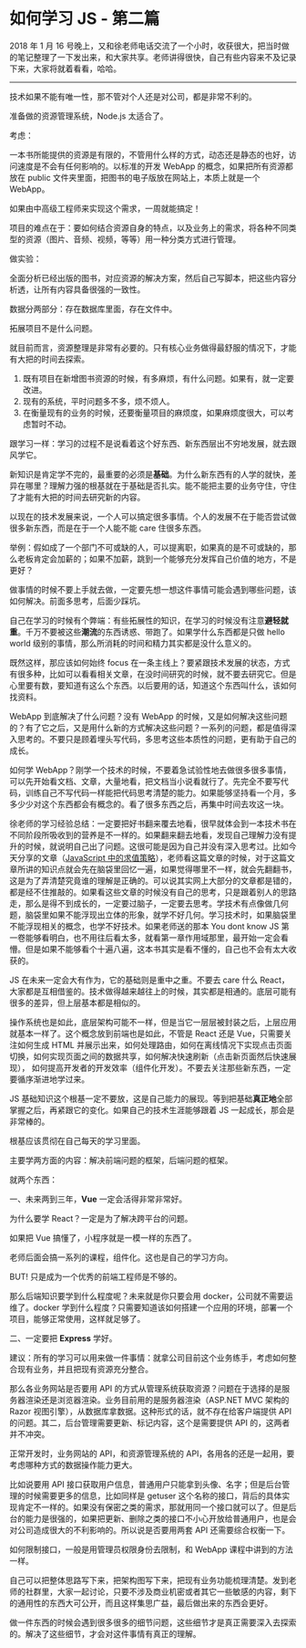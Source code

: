 # 如何学习 JS - 第二篇

2018 年 1 月 16 号晚上，又和徐老师电话交流了一个小时，收获很大，把当时做的笔记整理了一下发出来，和大家共享。老师讲得很快，自己有些内容来不及记录下来，大家将就着看看，哈哈。

---

技术如果不能有唯一性，那不管对个人还是对公司，都是非常不利的。

准备做的资源管理系统，Node.js 太适合了。

考虑：

一本书所能提供的资源是有限的，不管用什么样的方式，动态还是静态的也好，访问速度是不会有任何影响的。以标准的开发 WebApp 的概念，如果把所有资源都放在 public 文件夹里面，把图书的电子版放在网站上，本质上就是一个 WebApp。

如果由中高级工程师来实现这个需求，一周就能搞定！

项目的难点在于：要如何结合资源自身的特点，以及业务上的需求，将各种不同类型的资源（图片、音频、视频，等等）用一种分类方式进行管理。

做实验：

全面分析已经出版的图书，对应资源的解决方案，然后自己写脚本，把这些内容分析透，让所有内容具备很强的一致性。

数据分两部分：存在数据库里面，存在文件中。

拓展项目不是什么问题。

就目前而言，资源整理是非常有必要的。只有核心业务做得最舒服的情况下，才能有大把的时间去探索。

1. 既有项目在新增图书资源的时候，有多麻烦，有什么问题。如果有，就一定要改进。
2. 现有的系统，平时问题多不多，烦不烦人。
3. 在衡量现有的业务的时候，还要衡量项目的麻烦度，如果麻烦度很大，可以考虑暂时不动。

跟学习一样：学习的过程不是说看着这个好东西、新东西层出不穷地发展，就去跟风学它。

新知识是肯定学不完的，最重要的必须是**基础**。为什么新东西有的人学的就快，差异在哪里？理解力强的根基就在于基础是否扎实。能不能把主要的业务守住，守住了才能有大把的时间去研究新的内容。

以现在的技术发展来说，一个人可以搞定很多事情。个人的发展不在于能否尝试做很多新东西，而是在于一个人能不能 care 住很多东西。

举例：假如成了一个部门不可或缺的人，可以提离职，如果真的是不可或缺的，那么老板肯定会加薪的；如果不加薪，跳到一个能够充分发挥自己价值的地方，不是更好？

做事情的时候不要上手就去做，一定要先想一想这件事情可能会遇到哪些问题，该如何解决。前面多思考，后面少踩坑。

自己在学习的时候有个弊端：有些拓展性的知识，在学习的时候没有注意**避轻就重**。千万不要被这些**潮流**的东西诱惑、带跑了。如果学什么东西都是只做 hello world 级别的事情，那么所消耗的时间和精力其实都是没什么意义的。

既然这样，那应该如何始终 focus 在一条主线上？要紧跟技术发展的状态，方式有很多种，比如可以看看相关文章，在没时间研究的时候，就不要去研究它。但是心里要有数，要知道有这么个东西。以后要用的话，知道这个东西叫什么，该如何找资料。

WebApp 到底解决了什么问题？没有 WebApp 的时候，又是如何解决这些问题的？有了它之后，又是用什么新的方式解决这些问题？一系列的问题，都是值得深入思考的。不要只是顾着埋头写代码，多思考这些本质性的问题，更有助于自己的成长。

如何学 WebApp？刚学一个技术的时候，不要着急试验性地去做很多很多事情，可以先开始看文档、文章，大量地看，把文档当小说看就行了。先完全不要写代码，训练自己不写代码一样能把代码思考清楚的能力。如果能够坚持看一个月，多多少少对这个东西都会有概念的。看了很多东西之后，再集中时间去攻这一块。

徐老师的学习经验总结：一定要把好书翻来覆去地看，很早就体会到一本技术书在不同阶段所吸收到的营养是不一样的。如果翻来翻去地看，发现自己理解力没有提升的时候，就说明自己出了问题。这很可能是因为自己并没有深入思考过。比如今天分享的文章（[JavaScript 中的求值策略](https://juejin.im/post/5a5cb80151882573385fb84d)），老师看这篇文章的时候，对于这篇文章所讲的知识点就会先在脑袋里回忆一遍，如果觉得哪里不一样，就会先翻翻书，这是为了弄清楚究竟谁的理解是正确的。可以说其实网上大部分的文章都是错的，都是经不住推敲的。如果看这些文章的时候没有自己的思考，只是跟着别人的思路走，那么是得不到成长的，一定要过脑子，一定要去思考。学技术有点像做几何题，脑袋里如果不能浮现出立体的形象，就学不好几何。学习技术时，如果脑袋里不能浮现相关的概念，也学不好技术。如果老师送的那本 You dont know JS 第一卷能够看明白，也不用往后看太多，就看第一章作用域那里，最开始一定会看懵。但是如果不能够看个十遍八遍，这本书其实是看不懂的，自己也不会有太大收获的。

JS 在未来一定会大有作为，它的基础则是重中之重。不要去 care 什么 React，大家都是互相借鉴的。技术做得越来越往上的时候，其实都是相通的。底层可能有很多的差异，但上层基本都是相似的。

操作系统也是如此，底层架构可能不一样，但是当它一层层被封装之后，上层应用就基本一样了。这个概念放到前端也是如此，不管是 React 还是 Vue，只需要关注如何生成 HTML 并展示出来，如何处理路由，如何在离线情况下实现点击页面切换，如何实现页面之间的数据共享，如何解决快速刷新（点击新页面然后快速展现），
如何提高开发者的开发效率（组件化开发）。不要去关注那些新东西，一定要循序渐进地学过来。

JS 基础知识这个根基一定不要放，这是自己能力的展现。等到把基础**真正地**全部掌握之后，再紧跟它的变化。如果自己的技术生涯能够跟着 JS 一起成长，那会是非常棒的。

根基应该贯彻在自己每天的学习里面。

主要学两方面的内容：解决前端问题的框架，后端问题的框架。

就两个东西：

一、未来两到三年，**Vue** 一定会活得非常非常好。

为什么要学 React？一定是为了解决跨平台的问题。

如果把 Vue 搞懂了，小程序就是一模一样的东西了。

老师后面会搞一系列的课程，组件化。这也是自己的学习方向。

BUT! 只是成为一个优秀的前端工程师是不够的。

那么后端知识要学到什么程度呢？未来就是你只要会用 docker，公司就不需要运维了。docker 学到什么程度？只需要知道该如何搭建一个应用的环境，部署一个项目，能够正常使用，这样就足够了。

二、一定要把 **Express** 学好。

建议：所有的学习可以用来做一件事情：就拿公司目前这个业务练手，考虑如何整合现有业务，并且把现有资源充分整合。

那么各业务网站是否要用 API 的方式从管理系统获取资源？问题在于选择的是服务器渲染还是浏览器渲染。业务目前用的是服务器渲染（ASP.NET MVC 架构的 Razor 视图引擎），从数据库拿数据。这种形式的话，就不存在给客户端提供 API 的问题。其二，后台管理需要更新、标记内容，这个是需要提供 API 的，这两者并不冲突。

正常开发时，业务网站的 API，和资源管理系统的 API，各用各的还是一起用，要考虑哪种方式的数据操作能力更大。

比如说要用 API 接口获取用户信息，普通用户只能拿到头像、名字；但是后台管理的时候需要更多的信息，比如同样是 getuser 这个名称的接口，背后的具体实现肯定不一样的。如果没有保密之类的需求，那就用同一个接口就可以了。但是后台的能力是很强的，如果把更新、删除之类的接口不小心开放给普通用户，也是会对公司造成很大的不利影响的。所以说是否要用两套 API 还需要综合权衡一下。

如何限制接口，一般是用管理员权限身份去限制，和 WebApp 课程中讲到的方法一样。

自己可以把整体思路写下来，把架构图写下来，把现有业务功能梳理清楚。发到老师的社群里，大家一起讨论，只要不涉及商业机密或者其它一些敏感的内容，剩下的通用性的东西大可公开，而且这样集思广益，最后做出来的东西会更好。

做一件东西的时候会遇到很多很多的细节问题，这些细节才是真正需要深入去探索的。解决了这些细节，才会对这件事情有真正的理解。
